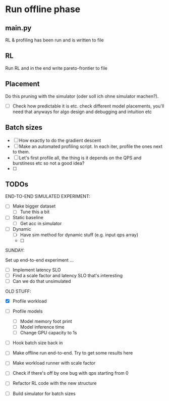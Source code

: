 # Run offline phase

## main.py

RL & profiling has been run and is written to file

## RL

Run RL and in the end write pareto-frontier to file

## Placement

Do this pruning with the simulator (oder soll ich ohne simulator machen?).
 - [ ] Check how predictable it is etc. check different model placements, you'll need that anyways for algo design and debugging and intuition etc

## Batch sizes

- [ ] How exactly to do the gradient descent
- [ ] Make an automated profiling script. In each iter, profile the ones next to them.
- [ ] Let's first profile all, the thing is it depends on the QPS and burstiness etc so not a good idea?
- [ ] 

## TODOs

END-TO-END SIMULATED EXPERIMENT:

 - [ ] Make bigger dataset
   - [ ] Tune this a bit
 - [ ] Static baseline
   - [ ] Get acc in simulator
 - [ ] Dynamic
   - [ ] Have sim method for dynamic stuff (e.g. input qps array)
   - [ ] 



SUNDAY:

Set up end-to-end experiment  ...

 - [ ] Implement latency SLO
 - [ ] Find a scale factor and latency SLO that's interesting
 - [ ] Can we do that unsimulated

OLD STUFF:

 - [X] Profile workload
 - [ ] Profile models
   - [ ] Model memory foot print
   - [ ] Model inference time
   - [ ] Change GPU capacity to 1s
 - [ ] Hook batch size back in
 - [ ] Make offline run end-to-end. Try to get some results here
 - [ ] Make workload runner with scale factor


 - [ ] Check if there's off by one bug with qps starting from 0

 - [ ] Refactor RL code with the new structure
 - [ ] Build simulator for batch sizes